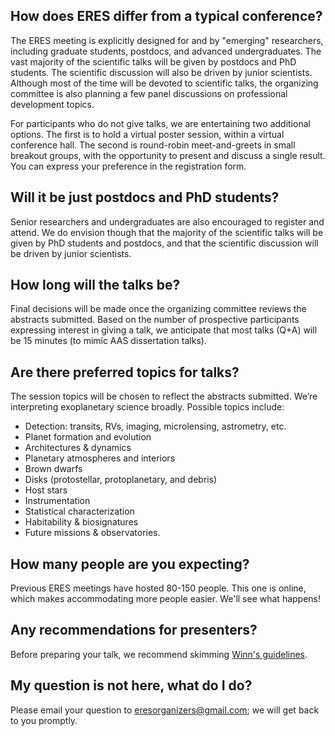 ## How does ERES differ from a typical conference?

The ERES meeting is explicitly designed for and by "emerging" researchers,
including graduate students, postdocs, and advanced undergraduates. The vast
majority of the scientific talks will be given by postdocs and PhD students.
The scientific discussion will also be driven by junior scientists.  Although
most of the time will be devoted to scientific talks, the organizing committee
is also planning a few panel discussions on professional development topics.

For participants who do not give talks, we are entertaining two additional
options.  The first is to hold a virtual poster session, within a virtual
conference hall.  The second is round-robin meet-and-greets in small breakout
groups, with the opportunity to present and discuss a single result.  You can
express your preference in the registration form.

## Will it be just postdocs and PhD students?
Senior researchers and undergraduates are also encouraged to register and
attend.  We do envision though that the majority of the scientific talks will
be given by PhD students and postdocs, and that the scientific discussion will
be driven by junior scientists.

## How long will the talks be?
Final decisions will be made once the organizing committee reviews the
abstracts submitted. Based on the number of prospective participants
expressing interest in giving a talk, we anticipate that most talks (Q+A) will
be 15 minutes (to mimic AAS dissertation talks).

## Are there preferred topics for talks?
The session topics will be chosen to reflect the abstracts submitted. We’re
interpreting exoplanetary science broadly.  Possible topics include:
* Detection: transits, RVs, imaging, microlensing, astrometry, etc.
* Planet formation and evolution
* Architectures & dynamics
* Planetary atmospheres and interiors
* Brown dwarfs
* Disks (protostellar, protoplanetary, and debris)
* Host stars
* Instrumentation
* Statistical characterization
* Habitability & biosignatures
* Future missions & observatories.

## How many people are you expecting?
Previous ERES meetings have hosted 80-150 people.  This one is online, which
makes accommodating more people easier.  We'll see what happens!

## Any recommendations for presenters?
Before preparing your talk, we recommend skimming [Winn's guidelines](https://docs.google.com/document/d/1TqGwFQTdO0bEzBFMZ6vY4jlH7zkBcTCbuF0r4YmRP5E/edit?usp=sharing).

## My question is not here, what do I do?
Please email your question to eresorganizers@gmail.com; we will get back to you
promptly.
